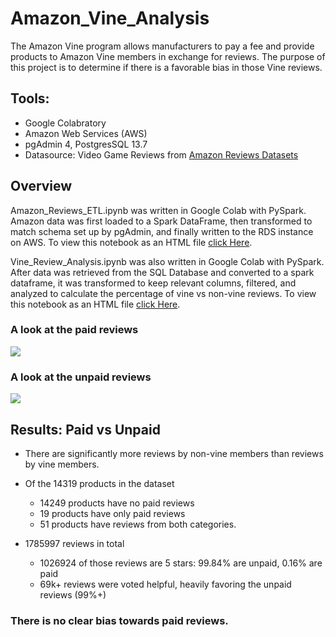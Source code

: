 # Amazon_Vine_Analysis

The Amazon Vine program allows manufacturers to pay a fee and provide products to Amazon Vine members in exchange for reviews. The purpose of this project is to determine if there is a favorable bias in those Vine reviews.


## Tools:
 - Google Colabratory
 - Amazon Web Services (AWS)
 - pgAdmin 4, PostgresSQL 13.7
 - Datasource: Video Game Reviews from <a href="https://s3.amazonaws.com/amazon-reviews-pds/tsv/index.txt">Amazon Reviews Datasets</a>

## Overview 
Amazon_Reviews_ETL.ipynb was written in Google Colab with PySpark. Amazon data was first loaded to a Spark DataFrame, then transformed to match schema set up by pgAdmin, and finally written to the RDS instance on AWS. To view this notebook as an HTML file <a href="">click Here</a>.     
    
Vine_Review_Analysis.ipynb was also written in Google Colab with PySpark. After data was retrieved from the SQL Database and converted to a spark dataframe, it was transformed to keep relevant columns, filtered, and analyzed to calculate the percentage of vine vs non-vine reviews. To view this notebook as an HTML file <a href="">click Here</a>. 


### A look at the paid reviews
![](./Images/piad_reviews_table.png) 
  
  
### A look at the unpaid reviews
![](./Images/unpiad_reviews_table.png)
   
## Results: Paid vs Unpaid

- There are significantly more reviews by non-vine members than reviews by vine members.  
- Of the 14319 products in the dataset
    - 14249 products have no paid reviews
    - 19 products have only paid reviews
    - 51 products have reviews from both categories.

 - 1785997 reviews in total
     - 1026924 of those reviews are 5 stars: 99.84% are unpaid,  0.16% are paid
     - 69k+ reviews were voted helpful, heavily favoring the unpaid reviews (99%+)


### There is no clear bias towards paid reviews.
